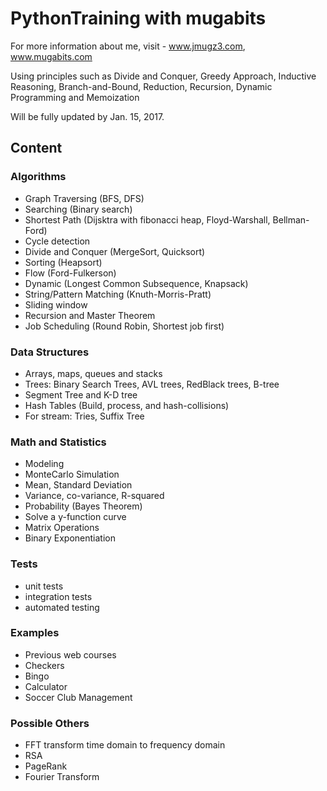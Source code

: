 PythonTraining with mugabits
============================
For more information about me, visit - www.jmugz3.com, www.mugabits.com

Using principles such as Divide and Conquer, Greedy Approach, Inductive Reasoning, Branch-and-Bound, Reduction, Recursion, Dynamic Programming and Memoization

Will be fully updated by Jan. 15, 2017. 

Content
--------------

### Algorithms ###
- Graph Traversing (BFS, DFS)
- Searching (Binary search)
- Shortest Path (Dijsktra with fibonacci heap, Floyd-Warshall, Bellman-Ford)
- Cycle detection
- Divide and Conquer (MergeSort, Quicksort)
- Sorting (Heapsort)
- Flow (Ford-Fulkerson)
- Dynamic (Longest Common Subsequence, Knapsack)
- String/Pattern Matching (Knuth-Morris-Pratt)
- Sliding window
- Recursion and Master Theorem
- Job Scheduling (Round Robin, Shortest job first)

### Data Structures ###
- Arrays, maps, queues and stacks
- Trees: Binary Search Trees, AVL trees, RedBlack trees, B-tree
- Segment Tree and K-D tree
- Hash Tables (Build, process, and hash-collisions)
- For stream: Tries, Suffix Tree

### Math and Statistics ###
- Modeling
- MonteCarlo Simulation
- Mean, Standard Deviation
- Variance, co-variance, R-squared
- Probability (Bayes Theorem)
- Solve a y-function curve
- Matrix Operations
- Binary Exponentiation

### Tests ###
- unit tests
- integration tests
- automated testing

### Examples ###
- Previous web courses
- Checkers
- Bingo
- Calculator
- Soccer Club Management

### Possible Others ###
- FFT transform time domain to frequency domain
- RSA
- PageRank
- Fourier Transform
